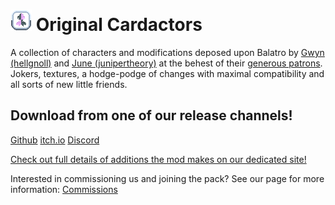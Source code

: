 # ![](assets/1x/OC-tag.png) Original Cardactors
A collection of characters and modifications deposed upon Balatro by [Gwyn (hellgnoll)](https://shadenexus.com/) and [June (junipertheory)](https://butterflytheory.site/) at the behest of their [generous patrons](https://shadenexus.com/balatro/commissions.html). Jokers, textures, a hodge-podge of changes with maximal compatibility and all sorts of new little friends.

## Download from one of our release channels!
[Github](https://github.com/GwyndolynMarchant/original-cardactors/releases) [itch.io]() [Discord]()

[Check out full details of additions the mod makes on our dedicated site!](https://shadenexus.com/balatro/index.html)

Interested in commissioning us and joining the pack? See our page for more information: [Commissions](https://shadenexus.com/balatro/commissions.html)